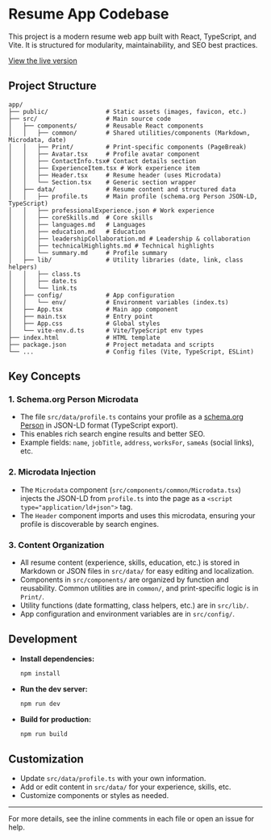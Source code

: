 # Resume App Codebase

This project is a modern resume web app built with React, TypeScript, and Vite. It is structured for modularity, maintainability, and SEO best practices.

[View the live version](https://resume-rosy-one-38.vercel.app/)

## Project Structure

```
app/
├── public/                # Static assets (images, favicon, etc.)
├── src/                   # Main source code
│   ├── components/        # Reusable React components
│   │   ├── common/        # Shared utilities/components (Markdown, Microdata, date)
│   │   ├── Print/         # Print-specific components (PageBreak)
│   │   ├── Avatar.tsx     # Profile avatar component
│   │   ├── ContactInfo.tsx# Contact details section
│   │   ├── ExperienceItem.tsx # Work experience item
│   │   ├── Header.tsx     # Resume header (uses Microdata)
│   │   └── Section.tsx    # Generic section wrapper
│   ├── data/              # Resume content and structured data
│   │   ├── profile.ts     # Main profile (schema.org Person JSON-LD, TypeScript)
│   │   ├── professionalExperience.json # Work experience
│   │   ├── coreSkills.md  # Core skills
│   │   ├── languages.md   # Languages
│   │   ├── education.md   # Education
│   │   ├── leadershipCollaboration.md # Leadership & collaboration
│   │   ├── technicalHighlights.md # Technical highlights
│   │   └── summary.md     # Profile summary
│   ├── lib/               # Utility libraries (date, link, class helpers)
│   │   ├── class.ts
│   │   ├── date.ts
│   │   └── link.ts
│   ├── config/            # App configuration
│   │   └── env/           # Environment variables (index.ts)
│   ├── App.tsx            # Main app component
│   ├── main.tsx           # Entry point
│   ├── App.css            # Global styles
│   └── vite-env.d.ts      # Vite/TypeScript env types
├── index.html             # HTML template
├── package.json           # Project metadata and scripts
└── ...                    # Config files (Vite, TypeScript, ESLint)
```

## Key Concepts

### 1. **Schema.org Person Microdata**
- The file `src/data/profile.ts` contains your profile as a [schema.org Person](https://schema.org/Person) in JSON-LD format (TypeScript export).
- This enables rich search engine results and better SEO.
- Example fields: `name`, `jobTitle`, `address`, `worksFor`, `sameAs` (social links), etc.

### 2. **Microdata Injection**
- The `Microdata` component (`src/components/common/Microdata.tsx`) injects the JSON-LD from `profile.ts` into the page as a `<script type="application/ld+json">` tag.
- The `Header` component imports and uses this microdata, ensuring your profile is discoverable by search engines.

### 3. **Content Organization**
- All resume content (experience, skills, education, etc.) is stored in Markdown or JSON files in `src/data/` for easy editing and localization.
- Components in `src/components/` are organized by function and reusability. Common utilities are in `common/`, and print-specific logic is in `Print/`.
- Utility functions (date formatting, class helpers, etc.) are in `src/lib/`.
- App configuration and environment variables are in `src/config/`.

## Development

- **Install dependencies:**
  ```bash
  npm install
  ```
- **Run the dev server:**
  ```bash
  npm run dev
  ```
- **Build for production:**
  ```bash
  npm run build
  ```

## Customization
- Update `src/data/profile.ts` with your own information.
- Add or edit content in `src/data/` for your experience, skills, etc.
- Customize components or styles as needed.

---

For more details, see the inline comments in each file or open an issue for help.
